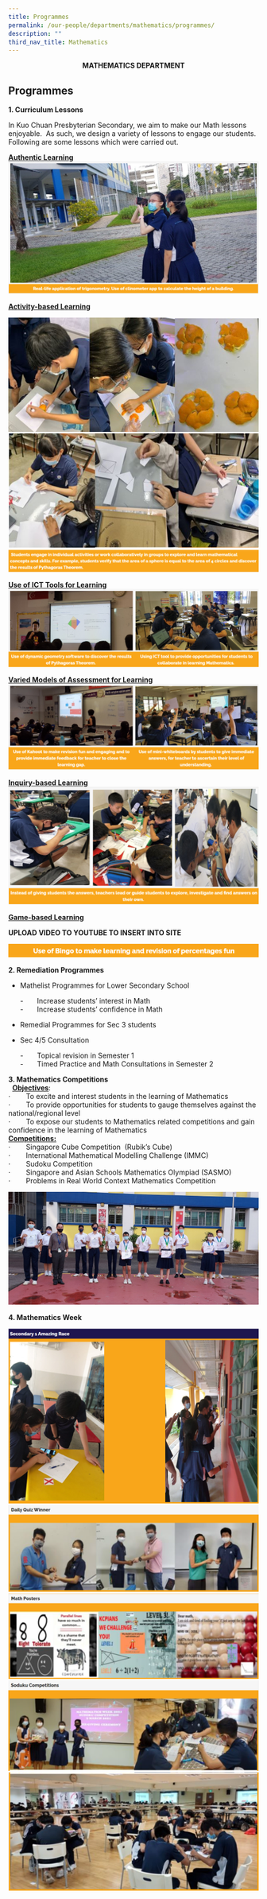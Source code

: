 ```yaml
---
title: Programmes
permalink: /our-people/departments/mathematics/programmes/
description: ""
third_nav_title: Mathematics
---
```

**<center>MATHEMATICS DEPARTMENT</center>**


## Programmes

**1. Curriculum Lessons**

In Kuo Chuan Presbyterian Secondary, we aim to make our Math lessons enjoyable.  As such, we design a variety of lessons to engage our students.  Following are some lessons which were carried out.  
   
**<u>Authentic Learning</u>**
![](/images/Our%20People/Departments/Math/Math%20Prog%201.png)

**<u>Activity-based Learning</u>**

![](/images/Our%20People/Departments/Math/Math%20Prog%202%20(1).jpg)
![](/images/Our%20People/Departments/Math/Math%20Prog%202.jpg)
![](/images/Our%20People/Departments/Math/Math%20Prog%203.png)


**<u>Use of ICT Tools for Learning</u>**
![](/images/Our%20People/Departments/Math/Math%20Prog%204.png)

**<u>Varied Models of Assessment for Learning</u>**
![](/images/Our%20People/Departments/Math/Math%20Prog%205.png)

**<u>Inquiry-based Learning</u>**
![](/images/Our%20People/Departments/Math/Math%20Prog%206.png)

**<u>Game-based Learning</u>**

**UPLOAD VIDEO TO YOUTUBE TO INSERT INTO SITE**

![](/images/Our%20People/Departments/Math/Math%20Prog%207.png)


**2\. Remediation Programmes**  

*   Mathelist Programmes for Lower Secondary School

     -       Increase students’ interest in Math<br>
     -       Increase students’ confidence in Math

*   Remedial Programmes for Sec 3 students
*   Sec 4/5 Consultation

    -       Topical revision in Semester 1<br>
    -       Timed Practice and Math Consultations in Semester 2      

**3\. Mathematics Competitions**   <br> 
**<u>Objectives</u>**:  
·        To excite and interest students in the learning of Mathematics  
·        To provide opportunities for students to gauge themselves against the national/regional level  
·        To expose our students to Mathematics related competitions and gain confidence in the learning of Mathematics  
**<u>Competitions:</u>**    <br>
·        Singapore Cube Competition  (Rubik’s Cube)  
·        International Mathematical Modelling Challenge (IMMC)  
·        Sudoku Competition  
·        Singapore and Asian Schools Mathematics Olympiad (SASMO)  
·        Problems in Real World Context Mathematics Competition


![](/images/Our%20People/Departments/Math/Math%20Prog%208.jpg)


**4\. Mathematics Week**

![](/images/Our%20People/Departments/Math/Math%20Prog%209.png)
![](/images/Our%20People/Departments/Math/Math%20Prog%2010.png)
	![](/images/Our%20People/Departments/Math/Math%20Prog%2011.png)
![](/images/Our%20People/Departments/Math/Math%20Prog%2012.png)
![](/images/Our%20People/Departments/Math/Math%20Prog%2013.png)